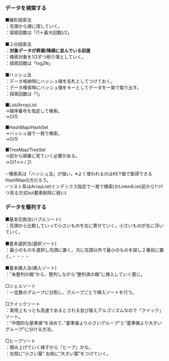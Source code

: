 ### データを検索する
■線形探索法<br>
：先頭から順に探していく。<br>
：探索回数は「(1＋最大回数)/2」<br>
<br>
■２分探索法<br>
：**対象データが昇順/降順に並んでいる前提**<br>
：検索対象を1/2ずつ削り落としていく。<br>
：探索回数は「log2N」<br>
<br>
■ハッシュ法<br>
：データ格納時にハッシュ値を名札としてつけておく。<br>
：データ検索時にハッシュ値をキーとしてデータを一発で取り出す。<br>
：探索回数は「1」<br>
<br>
■List/ArrayList<br>
→順序番号を指定して検索。<br>
→O(1)<br>
<br>
■HashMap/HashSet<br>
→ハッシュ値で一発で検索。<br>
→O(1)<br>
<br>
■TreeMap/TreeSet<br>
→前から順番に見ていく必要がある。<br>
→O(1＋n / 2)<br>
<br>
✅検索系は「ハッシュ法」が強い。※よく使われるのはKEY値で取得できるHashMapの方だろう。<br>
✅リスト系はArrayList(インデックス指定で一発で検索)かLinkedList(前から1つ1つ見る方式but要素削除に弱い)<br>

### データを整列する
■基本交換法(バブルソート)<br>
：先頭から比較していって小さいものを左に寄せていく。小さいものが左に浮いていく。<br>
<br>
■基本選択法(選択ソート)<br>
：最小のものを選択し先頭に置く。次に先頭以外で最小のものを探し２番目に置く。・・・・<br>
<br>
■基本挿入法(挿入ソート)<br>
：”未整列の箱”から、整列しながら”整列済の箱”に挿入していく感じ。<br>
<br>
□シェルソート<br>
：一定数のグループに分割し、グループごとで挿入ソートを行う。<br>
<br>
□クイックソート<br>
：実用上もっとも高速であるとされる並び替えアルゴリズムなので「クイック」ソート。<br>
：”中間的な基準値”を決めて、”基準値より小さいグループ”と”基準値より大きいグループ”に分ける方法。<br>
<br>
□ヒープソート<br>
：積み上げていく様子から「ヒープ」かな。<br>
：左枝に”小さい葉” 右枝に”大きい葉”をつけていく。

